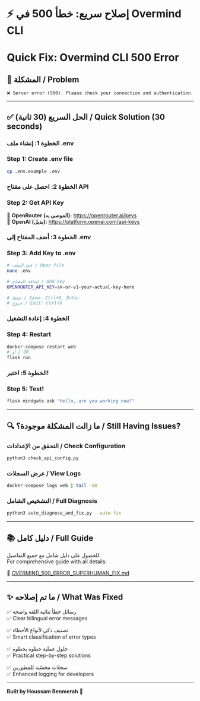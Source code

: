 # ⚡ إصلاح سريع: خطأ 500 في Overmind CLI
# Quick Fix: Overmind CLI 500 Error

## 🎯 المشكلة / Problem

```
❌ Server error (500). Please check your connection and authentication.
```

---

## ✅ الحل السريع (30 ثانية) / Quick Solution (30 seconds)

### الخطوة 1: إنشاء ملف .env
### Step 1: Create .env file

```bash
cp .env.example .env
```

### الخطوة 2: احصل على مفتاح API
### Step 2: Get API Key

🔗 **OpenRouter (الموصى به):** https://openrouter.ai/keys  
🔗 **OpenAI (بديل):** https://platform.openai.com/api-keys

### الخطوة 3: أضف المفتاح إلى .env
### Step 3: Add Key to .env

```bash
# فتح الملف / Open file
nano .env

# إضافة المفتاح / Add key
OPENROUTER_API_KEY=sk-or-v1-your-actual-key-here

# حفظ / Save: Ctrl+O, Enter
# خروج / Exit: Ctrl+X
```

### الخطوة 4: إعادة التشغيل
### Step 4: Restart

```bash
docker-compose restart web
# أو / OR
flask run
```

### الخطوة 5: اختبر!
### Step 5: Test!

```bash
flask mindgate ask "Hello, are you working now?"
```

---

## 🔍 ما زالت المشكلة موجودة؟ / Still Having Issues?

### التحقق من الإعدادات / Check Configuration
```bash
python3 check_api_config.py
```

### عرض السجلات / View Logs
```bash
docker-compose logs web | tail -50
```

### التشخيص الشامل / Full Diagnosis
```bash
python3 auto_diagnose_and_fix.py --auto-fix
```

---

## 📚 دليل كامل / Full Guide

للحصول على دليل شامل مع جميع التفاصيل:  
For comprehensive guide with all details:

📖 [OVERMIND_500_ERROR_SUPERHUMAN_FIX.md](OVERMIND_500_ERROR_SUPERHUMAN_FIX.md)

---

## ✨ ما تم إصلاحه / What Was Fixed

✅ رسائل خطأ ثنائية اللغة واضحة  
✅ Clear bilingual error messages

✅ تصنيف ذكي لأنواع الأخطاء  
✅ Smart classification of error types

✅ حلول عملية خطوة بخطوة  
✅ Practical step-by-step solutions

✅ سجلات محسّنة للمطورين  
✅ Enhanced logging for developers

---

**Built by Houssam Benmerah** 🚀
